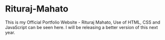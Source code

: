 # Rituraj-Mahato
This is my Official Portfolio Website - Rituraj Mahato, Use of HTML, CSS and JavaScript can be seen here. I will be releasing a better version of this next year.
